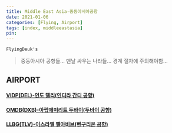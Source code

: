 ```yaml
---
title: Middle East Asia-중동아시아공항
date: 2021-01-06
categories: [Flying, Airport]
tags: [index, middleeastasia]
pin:
---
```


`FlyingDeuk's`
>중동아시아 공항들... 맨날 싸우는 나라들... 경계 절차에 주의해야함...<br>

## AIRPORT

#### [VIDP(DEL)-인도 델리(인디라 간디 공항)](/posts/VIDP-DEL/)

#### [OMDB(DXB)-아랍에미리트 두바이(두바이 공항)](/posts/OMDB-DXB/)

#### [LLBG(TLV)-이스라엘 펠아비브(벤구리온 공항)](/posts/LLBG-TLV/)
